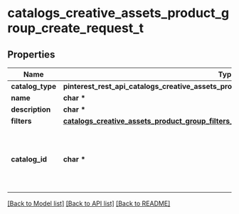 # catalogs_creative_assets_product_group_create_request_t

## Properties
Name | Type | Description | Notes
------------ | ------------- | ------------- | -------------
**catalog_type** | **pinterest_rest_api_catalogs_creative_assets_product_group_create_request_CATALOGTYPE_e** |  | 
**name** | **char \*** |  | 
**description** | **char \*** |  | [optional] 
**filters** | [**catalogs_creative_assets_product_group_filters_t**](catalogs_creative_assets_product_group_filters.md) \* |  | 
**catalog_id** | **char \*** | Catalog id pertaining to the creative assets product group. | 

[[Back to Model list]](../README.md#documentation-for-models) [[Back to API list]](../README.md#documentation-for-api-endpoints) [[Back to README]](../README.md)


